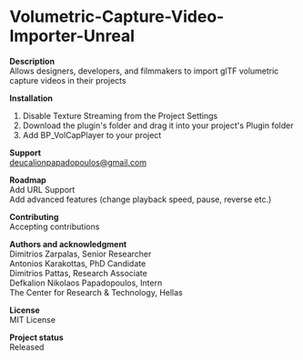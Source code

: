 # Volumetric-Capture-Video-Importer-Unreal

**Description** <br>
Allows designers, developers, and filmmakers to import glTF volumetric capture videos in their projects

**Installation** <br>
1. Disable Texture Streaming from the Project Settings <br>
2. Download the plugin's folder and drag it into your project's Plugin folder <br>
3. Add BP_VolCapPlayer to your project

**Support** <br>
deucalionpapadopoulos@gmail.com

**Roadmap** <br>
Add URL Support <br>
Add advanced features (change playback speed, pause, reverse etc.)

**Contributing** <br>
Accepting contributions

**Authors and acknowledgment** <br>
Dimitrios Zarpalas, Senior Researcher <br>
Antonios Karakottas, PhD Candidate <br>
Dimitrios Pattas, Research Associate <br>
Defkalion Nikolaos Papadopoulos, Intern <br>
The Center for Research & Technology, Hellas

**License** <br>
MIT License

**Project status** <br>
Released
